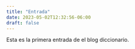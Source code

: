 ```yaml
---
title: "Entrada"
date: 2023-05-02T12:32:56-06:00
draft: false
---
```

Esta es la primera entrada de el blog diccionario.
